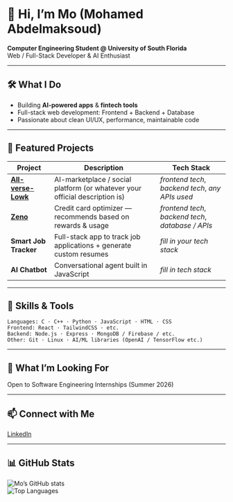 # 👋 Hi, I’m Mo (Mohamed Abdelmaksoud)

**Computer Engineering Student @ University of South Florida**  
Web / Full-Stack Developer & AI Enthusiast  

---

## 🛠️ What I Do

- Building **AI-powered apps** & **fintech tools**  
- Full-stack web development: Frontend + Backend + Database  
- Passionate about clean UI/UX, performance, maintainable code  

---

## 🚀 Featured Projects

| Project | Description | Tech Stack |
|---|-------------|------------|
| **[All-verse-Lowk](https://github.com/MoMaksoud/All-verse-Lowk)** | AI-marketplace / social platform (or whatever your official description is) | *frontend tech*, *backend tech*, *any APIs used* |
| **[Zeno](https://github.com/MarioSinclair/Zeno)** | Credit card optimizer — recommends based on rewards & usage | *frontend tech*, *backend tech*, *database / APIs* |
| **Smart Job Tracker** | Full-stack app to track job applications + generate custom resumes | *fill in your tech stack* |
| **AI Chatbot** | Conversational agent built in JavaScript | *fill in tech stack* |

---

## 🧠 Skills & Tools

```
Languages: C · C++ · Python · JavaScript · HTML · CSS  
Frontend: React · TailwindCSS · etc.  
Backend: Node.js · Express · MongoDB / Firebase / etc.  
Other: Git · Linux · AI/ML libraries (OpenAI / TensorFlow etc.)  
```

---

## 🎯 What I’m Looking For

Open to Software Engineering Internships (Summer 2026)  

---

## 📫 Connect with Me

[LinkedIn](https://www.linkedin.com/in/mohamed-abdelmaksoud-6b416b295/)  
<!-- Portfolio Website: *(you can add this if you build one)* -->

---

## 📊 GitHub Stats

![Mo’s GitHub stats](https://github-readme-stats.vercel.app/api?username=MoMaksoud&show_icons=true&theme=tokyonight)  
![Top Languages](https://github-readme-stats.vercel.app/api/top-langs/?username=MoMaksoud&layout=compact&theme=tokyonight)
